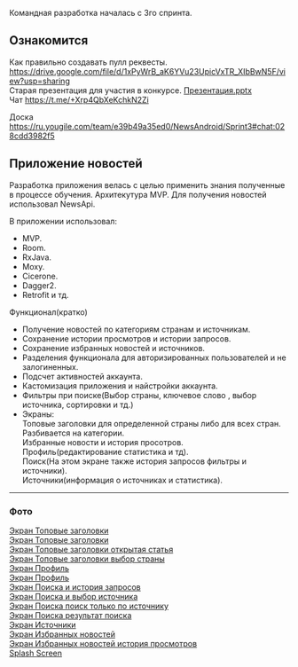 Командная разработка началась с 3го спринта.  

## Ознакомится  
Как правильно создавать пулл реквесты.
https://drive.google.com/file/d/1xPyWrB_aK6YVu23UpicVxTR_XIbBwN5F/view?usp=sharing  
Старая презентация для участия в конкурсе.
[Презентация.pptx](https://github.com/EgorVeber/NewsApp/files/10714717/default.pptx)  
Чат https://t.me/+Xrp4QbXeKchkN2Zi

Доска
https://ru.yougile.com/team/e39b49a35ed0/NewsAndroid/Sprint3#chat:028cdd3982f5


## Приложение новостей 
Разработка приложения велась с целью применить знания полученные в процессе обучения. Архитекутура MVP. Для получения новостей использовал NewsApi.

В приложении использовал: 
- MVP.
- Room.
- RxJava.
- Moxy.
- Cicerone.
- Dagger2.  
- Retrofit и тд.

Функционал(кратко)
- Получение новостей по категориям странам и источникам.
- Сохранение истории просмотров и истории запросов.
- Сохранение избранных новостей и источников.
- Разделения функционала для авторизированных пользователей и не залогиненных.
- Подсчет активностей аккаунта.
- Кастомизация приложения и найстройки аккаунта.
- Фильтры при поиске(Выбор страны, ключевое слово , выбор источника, сортировки и тд.)
- Экраны:   
Топовые заголовки для определенной страны либо для всех стран. Разбивается на категории.  
Избранные новости и история просотров.  
Профиль(редактирование статистика и тд).  
Поиск(На этом экране также история запросов фильтры и источники).  
Источники(информация о источниках и статистика).  

---
### Фото
[Экран Топовые заголовки](https://github.com/EgorVeber/NewsApp/blob/master/Top1.png?raw=true)  
[Экран Топовые заголовки](https://github.com/EgorVeber/NewsApp/blob/master/Top2.png?raw=true)  
[Экран Топовые заголовки открытая статья](https://github.com/EgorVeber/NewsApp/blob/master/Top3.png?raw=true)  
[Экран Топовые заголовки выбор страны](https://github.com/EgorVeber/NewsApp/blob/master/Top5.png?raw=true)  
[Экран Профиль](https://github.com/EgorVeber/NewsApp/blob/master/Account1.png?raw=true)  
[Экран Профиль](https://github.com/EgorVeber/NewsApp/blob/master/Account2.png?raw=true)  
[Экран Поиска и история запросов](https://github.com/EgorVeber/NewsApp/blob/master/Search1.png?raw=true)  
[Экран Поиска и выбор источника](https://github.com/EgorVeber/NewsApp/blob/master/Search2.png?raw=true)  
[Экран Поиска поиск только по источнику](https://github.com/EgorVeber/NewsApp/blob/master/Search3.png?raw=true)  
[Экран Поиска результат поиска](https://github.com/EgorVeber/NewsApp/blob/master/Search4.png?raw=true)  
[Экран Источники](https://github.com/EgorVeber/NewsApp/blob/master/Sources.png?raw=true)  
[Экран Избранных новостей](https://github.com/EgorVeber/NewsApp/blob/master/favorites1.png?raw=true)  
[Экран Избранных новостей история просмотров](https://github.com/EgorVeber/NewsApp/blob/master/history1.png?raw=true)  
[Splash Screen](https://github.com/EgorVeber/NewsApp/blob/master/Splach.png?raw=true)  

